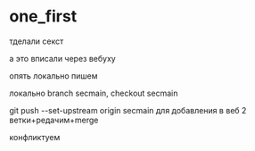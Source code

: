﻿# one_first
тделали секст

а это вписали через вебуху

опять локально пишем

локально branch secmain, checkout secmain

git push --set-upstream origin secmain для добавления в веб 2 ветки+редачим+merge

конфликтуем
